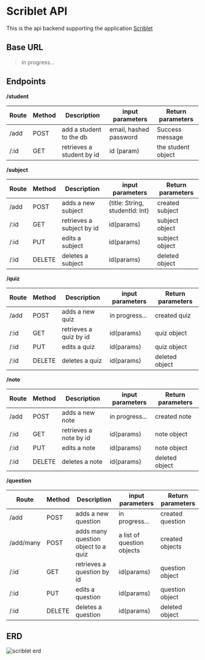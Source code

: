 # Scriblet API
This is the api backend supporting the application [Scriblet]()

## Base URL
> In progress...

## Endpoints

**/student**

| Route | Method | Description | input parameters | Return parameters |
| --------- | --------- | --------- | --------- | --------- |
| /add | POST | add a student to the db | email, hashed password | Success message |
| /:id | GET | retrieves a student by id | id (param) | the student object |


**/subject**

| Route | Method | Description | input parameters | Return parameters |
| --------- | --------- | --------- | --------- | --------- |
| /add | POST | adds a new subject | {title: String, studentId: Int} | created subject |
| /:id | GET | retrieves a subject by id | id(params) | subject object |
| /:id | PUT | edits a subject | id(params) | subject object |
| /:id | DELETE | deletes a subject | id(params) | deleted object |


**/quiz**

| Route | Method | Description | input parameters | Return parameters |
| --------- | --------- | --------- | --------- | --------- |
| /add | POST | adds a new quiz | in progress... | created quiz |
| /:id | GET | retrieves a quiz by id | id(params) | quiz object |
| /:id | PUT | edits a quiz | id(params) | quiz object |
| /:id | DELETE | deletes a quiz | id(params) | deleted object |


**/note**

| Route | Method | Description | input parameters | Return parameters |
| --------- | --------- | --------- | --------- | --------- |
| /add | POST | adds a new note | in progress... | created note |
| /:id | GET | retrieves a note by id | id(params) | note object |
| /:id | PUT | edits a note | id(params) | note object |
| /:id | DELETE | deletes a note | id(params) | deleted object |

**/question**

| Route | Method | Description | input parameters | Return parameters |
| --------- | --------- | --------- | --------- | --------- |
| /add | POST | adds a new question | in progress... | created question |
| /add/many | POST | adds many question object to a quiz | a list of question objects | created objects |
| /:id | GET | retrieves a question by id | id(params) | question object |
| /:id | PUT | edits a question | id(params) | question object |
| /:id | DELETE | deletes a question | id(params) | deleted object |


## ERD
![scriblet erd](https://i.imgur.com/KMlmaJD.png)